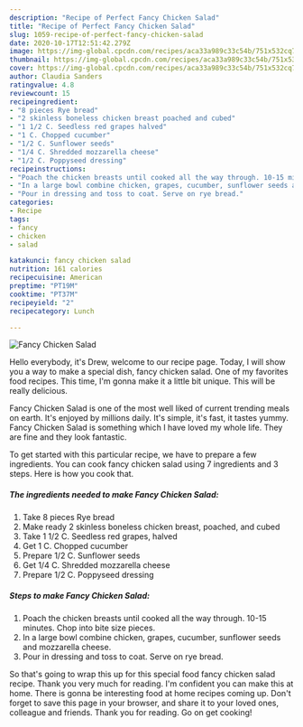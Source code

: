 ```yaml
---
description: "Recipe of Perfect Fancy Chicken Salad"
title: "Recipe of Perfect Fancy Chicken Salad"
slug: 1059-recipe-of-perfect-fancy-chicken-salad
date: 2020-10-17T12:51:42.279Z
image: https://img-global.cpcdn.com/recipes/aca33a989c33c54b/751x532cq70/fancy-chicken-salad-recipe-main-photo.jpg
thumbnail: https://img-global.cpcdn.com/recipes/aca33a989c33c54b/751x532cq70/fancy-chicken-salad-recipe-main-photo.jpg
cover: https://img-global.cpcdn.com/recipes/aca33a989c33c54b/751x532cq70/fancy-chicken-salad-recipe-main-photo.jpg
author: Claudia Sanders
ratingvalue: 4.8
reviewcount: 15
recipeingredient:
- "8 pieces Rye bread"
- "2 skinless boneless chicken breast poached and cubed"
- "1 1/2 C. Seedless red grapes halved"
- "1 C. Chopped cucumber"
- "1/2 C. Sunflower seeds"
- "1/4 C. Shredded mozzarella cheese"
- "1/2 C. Poppyseed dressing"
recipeinstructions:
- "Poach the chicken breasts until cooked all the way through. 10-15 minutes. Chop into bite size pieces."
- "In a large bowl combine chicken, grapes, cucumber, sunflower seeds and mozzarella cheese."
- "Pour in dressing and toss to coat. Serve on rye bread."
categories:
- Recipe
tags:
- fancy
- chicken
- salad

katakunci: fancy chicken salad 
nutrition: 161 calories
recipecuisine: American
preptime: "PT19M"
cooktime: "PT37M"
recipeyield: "2"
recipecategory: Lunch

---
```



![Fancy Chicken Salad](https://img-global.cpcdn.com/recipes/aca33a989c33c54b/751x532cq70/fancy-chicken-salad-recipe-main-photo.jpg)

Hello everybody, it's Drew, welcome to our recipe page. Today, I will show you a way to make a special dish, fancy chicken salad. One of my favorites food recipes. This time, I'm gonna make it a little bit unique. This will be really delicious.



Fancy Chicken Salad is one of the most well liked of current trending meals on earth. It's enjoyed by millions daily. It's simple, it's fast, it tastes yummy. Fancy Chicken Salad is something which I have loved my whole life. They are fine and they look fantastic.


To get started with this particular recipe, we have to prepare a few ingredients. You can cook fancy chicken salad using 7 ingredients and 3 steps. Here is how you cook that.

<!--inarticleads1-->

##### The ingredients needed to make Fancy Chicken Salad:

1. Take 8 pieces Rye bread
1. Make ready 2 skinless boneless chicken breast, poached, and cubed
1. Take 1 1/2 C. Seedless red grapes, halved
1. Get 1 C. Chopped cucumber
1. Prepare 1/2 C. Sunflower seeds
1. Get 1/4 C. Shredded mozzarella cheese
1. Prepare 1/2 C. Poppyseed dressing




<!--inarticleads2-->

##### Steps to make Fancy Chicken Salad:

1. Poach the chicken breasts until cooked all the way through. 10-15 minutes. Chop into bite size pieces.
1. In a large bowl combine chicken, grapes, cucumber, sunflower seeds and mozzarella cheese.
1. Pour in dressing and toss to coat. Serve on rye bread.




So that's going to wrap this up for this special food fancy chicken salad recipe. Thank you very much for reading. I'm confident you can make this at home. There is gonna be interesting food at home recipes coming up. Don't forget to save this page in your browser, and share it to your loved ones, colleague and friends. Thank you for reading. Go on get cooking!
